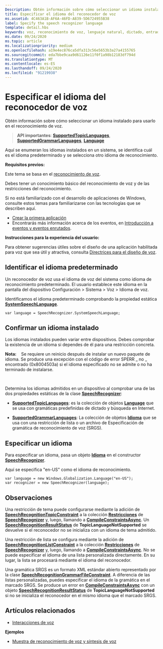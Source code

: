 ```yaml
---
Description: Obtén información sobre cómo seleccionar un idioma instalado para usarlo en el reconocimiento de voz.
title: Especificar el idioma del reconocedor de voz
ms.assetid: 4C463A1B-AF6A-46FD-A839-5D6724955B38
label: Specify the speech recognizer language
template: detail.hbs
keywords: voz, reconocimiento de voz, lenguaje natural, dictado, entrada, interacción del usuario
ms.date: 09/24/2020
ms.topic: article
ms.localizationpriority: medium
ms.openlocfilehash: a19e4ec876ca5dfa313c56e5653b3a27a4155765
ms.sourcegitcommit: eda7bbe9caa9d61126e11f0f1a98b12183df794d
ms.translationtype: MT
ms.contentlocale: es-ES
ms.lasthandoff: 09/24/2020
ms.locfileid: "91219938"
---
```

# <a name="specify-the-speech-recognizer-language"></a>Especificar el idioma del reconocedor de voz


Obtén información sobre cómo seleccionar un idioma instalado para usarlo en el reconocimiento de voz.

> **API importantes**: [**SupportedTopicLanguages**](/uwp/api/windows.media.speechrecognition.speechrecognizer.supportedtopiclanguages), [**SupportedGrammarLanguages**](/uwp/api/windows.media.speechrecognition.speechrecognizer.supportedgrammarlanguages), [**Language**](/uwp/api/Windows.Globalization.Language)


Aquí se enumeran los idiomas instalados en un sistema, se identifica cuál es el idioma predeterminado y se selecciona otro idioma de reconocimiento.

**Requisitos previos:**

Este tema se basa en el [reconocimiento de voz](speech-recognition.md).

Debes tener un conocimiento básico del reconocimiento de voz y de las restricciones del reconocimiento.

Si no está familiarizado con el desarrollo de aplicaciones de Windows, consulte estos temas para familiarizarse con las tecnologías que se describen aquí.

-   [Crear la primera aplicación](../../get-started/your-first-app.md)
-   Encontrarás más información acerca de los eventos, en [Introducción a eventos y eventos enrutados](../../xaml-platform/events-and-routed-events-overview.md).

**Instrucciones para la experiencia del usuario:**

Para obtener sugerencias útiles sobre el diseño de una aplicación habilitada para voz que sea útil y atractiva, consulta [Directrices para el diseño de voz](./speech-interactions.md).

## <a name="identify-the-default-language"></a>Identificar el idioma predeterminado


Un reconocedor de voz usa el idioma de voz del sistema como idioma de reconocimiento predeterminado. El usuario establece este idioma en la pantalla del dispositivo Configuración &gt; Sistema &gt; Voz &gt; Idioma de voz.

Identificamos el idioma predeterminado comprobando la propiedad estática [**SystemSpeechLanguage**](/uwp/api/windows.media.speechrecognition.speechrecognizer.systemspeechlanguage).

```CSharp
var language = SpeechRecognizer.SystemSpeechLanguage; 
```

## <a name="confirm-an-installed-language"></a>Confirmar un idioma instalado


Los idiomas instalados pueden variar entre dispositivos. Debes comprobar la existencia de un idioma si dependes de él para una restricción concreta.

**Nota:**    Se requiere un reinicio después de instalar un nuevo paquete de idioma. Se produce una excepción con el código de error SPERR \_ no \_ encontrado (0x8004503a) si el idioma especificado no se admite o no ha terminado de instalarse.

 

Determina los idiomas admitidos en un dispositivo al comprobar una de las dos propiedades estáticas de la clase [**SpeechRecognizer**](/uwp/api/Windows.Media.SpeechRecognition.SpeechRecognizer):

-   [**SupportedTopicLanguages**](/uwp/api/windows.media.speechrecognition.speechrecognizer.supportedtopiclanguages): es la colección de objetos [**Language**](/uwp/api/Windows.Globalization.Language) que se usa con gramáticas predefinidas de dictado y búsqueda en Internet.

-   [**SupportedGrammarLanguages**](/uwp/api/windows.media.speechrecognition.speechrecognizer.supportedgrammarlanguages): La colección de objetos [**Idioma**](/uwp/api/Windows.Globalization.Language) que se usa con una restricción de lista o un archivo de Especificación de gramática de reconocimiento de voz (SRGS).

## <a name="specify-a-language"></a>Especificar un idioma


Para especificar un idioma, pasa un objeto [**Idioma**](/uwp/api/Windows.Globalization.Language) en el constructor [**SpeechRecognizer**](/uwp/api/Windows.Media.SpeechRecognition.SpeechRecognizer).

Aquí se especifica "en-US" como el idioma de reconocimiento.


```CSharp
var language = new Windows.Globalization.Language("en-US"); 
var recognizer = new SpeechRecognizer(language); 
```

## <a name="remarks"></a>Observaciones


Una restricción de tema puede configurarse mediante la adición de [**SpeechRecognitionTopicConstraint**](/uwp/api/Windows.Media.SpeechRecognition.SpeechRecognitionTopicConstraint) a la colección [**Restricciones**](/uwp/api/windows.media.speechrecognition.speechrecognizer.constraints) de [**SpeechRecognizer**](/uwp/api/Windows.Media.SpeechRecognition.SpeechRecognizer) y, luego, llamando a [**CompileConstraintsAsync**](/uwp/api/windows.media.speechrecognition.speechrecognizer.compileconstraintsasync). Un [**SpeechRecognitionResultStatus**](/uwp/api/Windows.Media.SpeechRecognition.SpeechRecognitionResultStatus) de **TopicLanguageNotSupported** se devuelve si el reconocedor no se inicializa con un idioma de tema admitido.

Una restricción de lista se configura mediante la adición de [**SpeechRecognitionListConstraint**](/uwp/api/Windows.Media.SpeechRecognition.SpeechRecognitionListConstraint) a la colección [**Restricciones**](/uwp/api/windows.media.speechrecognition.speechrecognizer.constraints) de [**SpeechRecognizer**](/uwp/api/Windows.Media.SpeechRecognition.SpeechRecognizer) y, luego, llamando a [**CompileConstraintsAsync**](/uwp/api/windows.media.speechrecognition.speechrecognizer.compileconstraintsasync). No se puede especificar el idioma de una lista personalizada directamente. En su lugar, la lista se procesará mediante el idioma del reconocedor.

Una gramática SRGS es un formato XML estándar abierto representado por la clase [**SpeechRecognitionGrammarFileConstraint**](/uwp/api/Windows.Media.SpeechRecognition.SpeechRecognitionGrammarFileConstraint). A diferencia de las listas personalizadas, puedes especificar el idioma de la gramática en el marcado SRGS. Se produce un error en [**CompileConstraintsAsync**](/uwp/api/windows.media.speechrecognition.speechrecognizer.compileconstraintsasync) con un objeto [**SpeechRecognitionResultStatus**](/uwp/api/Windows.Media.SpeechRecognition.SpeechRecognitionResultStatus) de **TopicLanguageNotSupported** si no se inicializa el reconocedor en el mismo idioma que el marcado SRGS.

## <a name="related-articles"></a>Artículos relacionados

* [Interacciones de voz](speech-interactions.md)

**Ejemplos**

* [Muestra de reconocimiento de voz y síntesis de voz](https://github.com/Microsoft/Windows-universal-samples/tree/master/Samples/SpeechRecognitionAndSynthesis)
 

 
